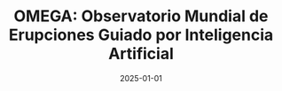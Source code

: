 ---
title: "OMEGA: Observatorio Mundial de Erupciones Guiado por Inteligencia Artificial"
summary: Leverage cloud-based data and deep learning strategies to enhance the MOUNTS monitoring system into a global intelligent volcano observatory powered by AI.
tags:
  - Deep Learning
authors:
  - admin
role: <u>Principal Investigator</u> (PI)
funding_source: 'UNAM DGAPA [PAPIIT](https://dgapa.unam.mx/index.php/impulso-a-la-investigacion/papiit) (IN114625)'

# Funding period
# NB1: date format forced in compact-project.html
# NB2: if "date" is in the future, need to add metadata "publishDate" to today
publishDate: 2024-10-10
date: 2025-01-01
date_end: 2028-01-01 # parse '' to ignore
  
# Optional external URL for project (replaces project detail page).
# external_link: 'http://mounts-project.com/info_infrasound'

image:
  caption: infrasonic surveillance system
  focal_point: Smart

url_code: ''
url_pdf: ''
url_slides: ''
url_video: ''

# Slides (optional).
#   Associate this project with Markdown slides.
#   Simply enter your slide deck's filename without extension.
#   E.g. `slides = "example-slides"` references `content/slides/example-slides.md`.
#   Otherwise, set `slides = ""`.
slides: ""
---